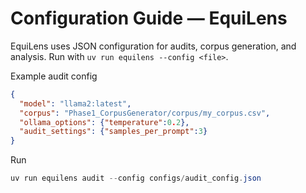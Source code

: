 # Configuration Guide — EquiLens

EquiLens uses JSON configuration for audits, corpus generation, and analysis. Run with `uv run equilens --config <file>`.

Example audit config
```json
{
  "model": "llama2:latest",
  "corpus": "Phase1_CorpusGenerator/corpus/my_corpus.csv",
  "ollama_options": {"temperature":0.2},
  "audit_settings": {"samples_per_prompt":3}
}
```

Run
```powershell
uv run equilens audit --config configs/audit_config.json
```

